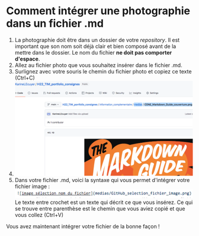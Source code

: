 # Comment intégrer une photographie dans un fichier .md

1. La photographie doit être dans un dossier de votre *repository*. Il est important que son nom soit déjà clair et bien composé avant de la mettre dans le dossier. Le nom du fichier **ne doit pas comporter d'espace**.
3. Allez au fichier photo que vous souhaitez insérer dans le fichier .md.
4. Surlignez avec votre souris le chemin du fichier photo et copiez ce texte (Ctrl+C)
5. ![image sélection nom du fichier](medias/GitHub_selection_fichier_image.png)
6. Dans votre fichier .md, voici la syntaxe qui vous permet d'intégrer votre fichier image : ![image syntaxe insertion fichier image](medias/GitHub_syntaxe_inserer_image.png)
Le texte entre crochet est un texte qui décrit ce que vous insérez. Ce qui se trouve entre parenthèse est le chemin que vous aviez copié et que vous collez (Ctrl+V)

Vous avez maintenant intégrer votre fichier de la bonne façon !
